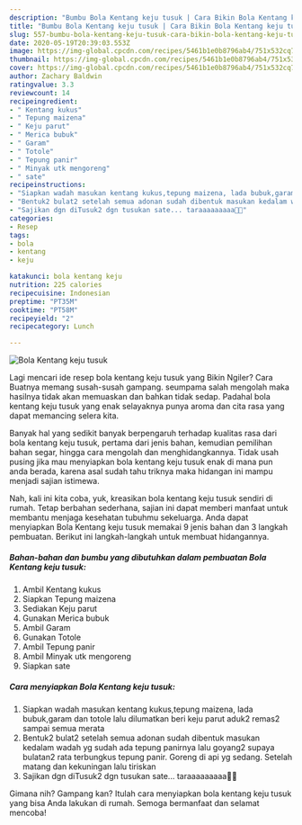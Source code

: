 ```yaml
---
description: "Bumbu Bola Kentang keju tusuk | Cara Bikin Bola Kentang keju tusuk Yang Menggugah Selera"
title: "Bumbu Bola Kentang keju tusuk | Cara Bikin Bola Kentang keju tusuk Yang Menggugah Selera"
slug: 557-bumbu-bola-kentang-keju-tusuk-cara-bikin-bola-kentang-keju-tusuk-yang-menggugah-selera
date: 2020-05-19T20:39:03.553Z
image: https://img-global.cpcdn.com/recipes/5461b1e0b8796ab4/751x532cq70/bola-kentang-keju-tusuk-foto-resep-utama.jpg
thumbnail: https://img-global.cpcdn.com/recipes/5461b1e0b8796ab4/751x532cq70/bola-kentang-keju-tusuk-foto-resep-utama.jpg
cover: https://img-global.cpcdn.com/recipes/5461b1e0b8796ab4/751x532cq70/bola-kentang-keju-tusuk-foto-resep-utama.jpg
author: Zachary Baldwin
ratingvalue: 3.3
reviewcount: 14
recipeingredient:
- " Kentang kukus"
- " Tepung maizena"
- " Keju parut"
- " Merica bubuk"
- " Garam"
- " Totole"
- " Tepung panir"
- " Minyak utk mengoreng"
- " sate"
recipeinstructions:
- "Siapkan wadah masukan kentang kukus,tepung maizena, lada bubuk,garam dan totole lalu dilumatkan beri keju parut aduk2 remas2 sampai semua merata"
- "Bentuk2 bulat2 setelah semua adonan sudah dibentuk masukan kedalam wadah yg sudah ada tepung panirnya lalu goyang2 supaya bulatan2 rata terbungkus tepung panir. Goreng di api yg sedang. Setelah matang dan kekuningan lalu tiriskan"
- "Sajikan dgn diTusuk2 dgn tusukan sate... taraaaaaaaaa🤤🤩"
categories:
- Resep
tags:
- bola
- kentang
- keju

katakunci: bola kentang keju 
nutrition: 225 calories
recipecuisine: Indonesian
preptime: "PT35M"
cooktime: "PT58M"
recipeyield: "2"
recipecategory: Lunch

---
```



![Bola Kentang keju tusuk](https://img-global.cpcdn.com/recipes/5461b1e0b8796ab4/751x532cq70/bola-kentang-keju-tusuk-foto-resep-utama.jpg)

Lagi mencari ide resep bola kentang keju tusuk yang Bikin Ngiler? Cara Buatnya memang susah-susah gampang. seumpama salah mengolah maka hasilnya tidak akan memuaskan dan bahkan tidak sedap. Padahal bola kentang keju tusuk yang enak selayaknya punya aroma dan cita rasa yang dapat memancing selera kita.

Banyak hal yang sedikit banyak berpengaruh terhadap kualitas rasa dari bola kentang keju tusuk, pertama dari jenis bahan, kemudian pemilihan bahan segar, hingga cara mengolah dan menghidangkannya. Tidak usah pusing jika mau menyiapkan bola kentang keju tusuk enak di mana pun anda berada, karena asal sudah tahu triknya maka hidangan ini mampu menjadi sajian istimewa.




Nah, kali ini kita coba, yuk, kreasikan bola kentang keju tusuk sendiri di rumah. Tetap berbahan sederhana, sajian ini dapat memberi manfaat untuk membantu menjaga kesehatan tubuhmu sekeluarga. Anda dapat menyiapkan Bola Kentang keju tusuk memakai 9 jenis bahan dan 3 langkah pembuatan. Berikut ini langkah-langkah untuk membuat hidangannya.

<!--inarticleads1-->

##### Bahan-bahan dan bumbu yang dibutuhkan dalam pembuatan Bola Kentang keju tusuk:

1. Ambil  Kentang kukus
1. Siapkan  Tepung maizena
1. Sediakan  Keju parut
1. Gunakan  Merica bubuk
1. Ambil  Garam
1. Gunakan  Totole
1. Ambil  Tepung panir
1. Ambil  Minyak utk mengoreng
1. Siapkan  sate




<!--inarticleads2-->

##### Cara menyiapkan Bola Kentang keju tusuk:

1. Siapkan wadah masukan kentang kukus,tepung maizena, lada bubuk,garam dan totole lalu dilumatkan beri keju parut aduk2 remas2 sampai semua merata
1. Bentuk2 bulat2 setelah semua adonan sudah dibentuk masukan kedalam wadah yg sudah ada tepung panirnya lalu goyang2 supaya bulatan2 rata terbungkus tepung panir. Goreng di api yg sedang. Setelah matang dan kekuningan lalu tiriskan
1. Sajikan dgn diTusuk2 dgn tusukan sate... taraaaaaaaaa🤤🤩




Gimana nih? Gampang kan? Itulah cara menyiapkan bola kentang keju tusuk yang bisa Anda lakukan di rumah. Semoga bermanfaat dan selamat mencoba!
